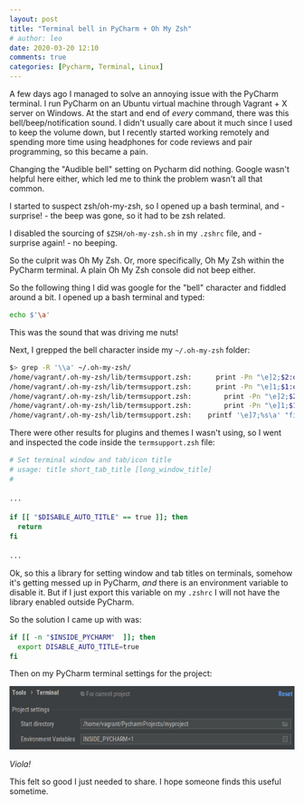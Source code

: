 ```yaml
---
layout: post
title: "Terminal bell in PyCharm + Oh My Zsh"
# author: leo
date: 2020-03-20 12:10
comments: true
categories: [Pycharm, Terminal, Linux]
---
```


A few days ago I managed to solve an annoying issue with the PyCharm terminal. I run PyCharm on an Ubuntu virtual machine through Vagrant + X server on Windows.
At the start and end of *every* command, there was this bell/beep/notification sound.
I didn't usually care about it much since I used to keep the volume down, but I recently started working remotely and spending more time using headphones for code reviews and pair programming, so this became a pain.

Changing the "Audible bell" setting on Pycharm did nothing. Google wasn't helpful here either, which led me to think the problem wasn't all that common.

I started to suspect zsh/oh-my-zsh, so I opened up a bash terminal, and - surprise! - the beep was gone, so it had to be zsh related.

I disabled the sourcing of `$ZSH/oh-my-zsh.sh` in my `.zshrc` file, and - surprise again! - no beeping. 

So the culprit was Oh My Zsh. Or, more specifically, Oh My Zsh within the PyCharm terminal. A plain Oh My Zsh console did not beep either.

So the following thing I did was google for the "bell" character and fiddled around a bit. I opened up a bash terminal and typed:

```bash
echo $'\a'
```

This was the sound that was driving me nuts!

Next, I grepped the bell character inside my `~/.oh-my-zsh` folder:

```zsh
$> grep -R '\\a' ~/.oh-my-zsh/
/home/vagrant/.oh-my-zsh/lib/termsupport.zsh:      print -Pn "\e]2;$2:q\a" # set window name
/home/vagrant/.oh-my-zsh/lib/termsupport.zsh:      print -Pn "\e]1;$1:q\a" # set tab name
/home/vagrant/.oh-my-zsh/lib/termsupport.zsh:        print -Pn "\e]2;$2:q\a" # set window name
/home/vagrant/.oh-my-zsh/lib/termsupport.zsh:        print -Pn "\e]1;$1:q\a" # set tab name
/home/vagrant/.oh-my-zsh/lib/termsupport.zsh:    printf '\e]7;%s\a' "file://$HOST$URL_PATH"
```

There were other results for plugins and themes I wasn't using, so I went and inspected the code inside the `termsupport.zsh` file:

```zsh
# Set terminal window and tab/icon title                                                                                                         #
# usage: title short_tab_title [long_window_title]
#

...

if [[ "$DISABLE_AUTO_TITLE" == true ]]; then
  return
fi

...

```

Ok, so this a library for setting window and tab titles on terminals, somehow it's getting messed up in PyCharm, *and* there is an environment variable to disable it. But if I just export this variable on my `.zshrc` I will not have the library enabled outside PyCharm.

So the solution I came up with was:

```zsh
if [[ -n "$INSIDE_PYCHARM"  ]]; then
  export DISABLE_AUTO_TITLE=true  
fi
```

Then on my PyCharm terminal settings for the project:

![image](../assets/images/pycharm-term.png)

*Viola!*

This felt so good I just needed to share. I hope someone finds this useful sometime.

